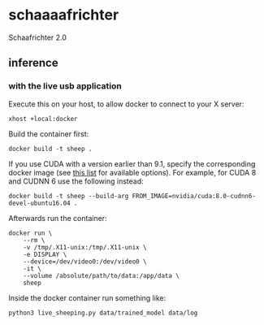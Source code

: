 # schaaaafrichter
Schaafrichter 2.0

## inference

### with the live usb application

Execute this on your host, to allow docker to connect to your X server:
```
xhost +local:docker
```

Build the container first:
```
docker build -t sheep .
```
If you use CUDA with a version earlier than 9.1, specify the corresponding docker image (see [this list](https://hub.docker.com/r/nvidia/cuda/) for available options).
For example, for CUDA 8 and CUDNN 6 use the following instead:
```
docker build -t sheep --build-arg FROM_IMAGE=nvidia/cuda:8.0-cudnn6-devel-ubuntu16.04 .
```
Afterwards run the container:
```
docker run \
    --rm \
    -v /tmp/.X11-unix:/tmp/.X11-unix \
    -e DISPLAY \
    --device=/dev/video0:/dev/video0 \
    -it \
    --volume /absolute/path/to/data:/app/data \
    sheep
```

Inside the docker container run something like:
```
python3 live_sheeping.py data/trained_model data/log
```

